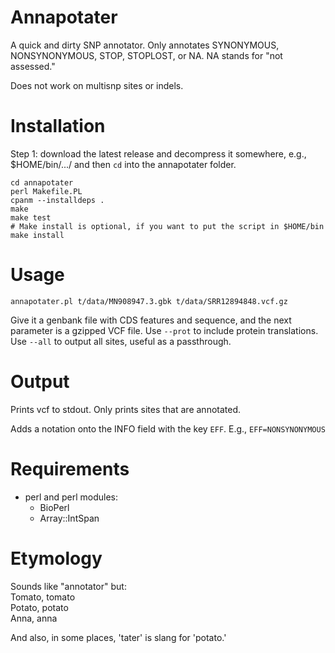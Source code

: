 # Annapotater

A quick and dirty SNP annotator.
Only annotates SYNONYMOUS, NONSYNONYMOUS, STOP, STOPLOST, or NA.
NA stands for "not assessed."

Does not work on multisnp sites or indels.

# Installation

Step 1: download the latest release and decompress it somewhere,
e.g., $HOME/bin/.../
and then `cd` into the annapotater folder.

    cd annapotater
    perl Makefile.PL
    cpanm --installdeps .
    make
    make test
    # Make install is optional, if you want to put the script in $HOME/bin
    make install

# Usage

    annapotater.pl t/data/MN908947.3.gbk t/data/SRR12894848.vcf.gz

Give it a genbank file with CDS features and sequence,
and the next parameter is a gzipped VCF file.
Use `--prot` to include protein translations.
Use `--all` to output all sites, useful as a passthrough.

# Output

Prints vcf to stdout.
Only prints sites that are annotated.

Adds a notation onto the INFO field with the key `EFF`.
E.g.,
`EFF=NONSYNONYMOUS`

# Requirements

* perl and perl modules:
  * BioPerl
  * Array::IntSpan

# Etymology

Sounds like "annotator" but:  
Tomato, tomato  
Potato, potato  
Anna, anna  

And also, in some places, 'tater' is slang for 'potato.'

